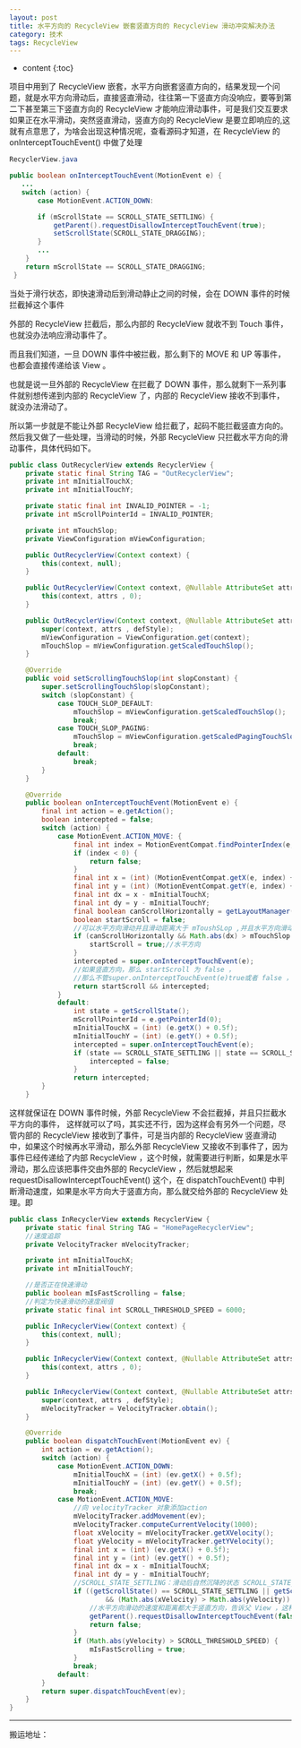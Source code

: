 ```yaml
---
layout: post
title: 水平方向的 RecycleView 嵌套竖直方向的 RecycleView 滑动冲突解决办法
category: 技术
tags: RecycleView
---
```

* content
{:toc}

项目中用到了 RecycleView 嵌套，水平方向嵌套竖直方向的，结果发现一个问题，就是水平方向滑动后，直接竖直滑动，往往第一下竖直方向没响应，要等到第二下甚至第三下竖直方向的 RecycleView 才能响应滑动事件，可是我们交互要求如果正在水平滑动，突然竖直滑动，竖直方向的 RecycleView 是要立即响应的,这就有点意思了，为啥会出现这种情况呢，查看源码才知道，在 RecycleView 的 onInterceptTouchEvent() 中做了处理

```java
RecyclerView.java

public boolean onInterceptTouchEvent(MotionEvent e) {
   ...
   switch (action) {
       case MotionEvent.ACTION_DOWN:

       if (mScrollState == SCROLL_STATE_SETTLING) {
           getParent().requestDisallowInterceptTouchEvent(true);
           setScrollState(SCROLL_STATE_DRAGGING);
       }
       ...
    }
    return mScrollState == SCROLL_STATE_DRAGGING;
 }

```
当处于滑行状态，即快速滑动后到滑动静止之间的时候，会在 DOWN 事件的时候拦截掉这个事件

外部的 RecycleView 拦截后，那么内部的 RecycleView 就收不到 Touch 事件，也就没办法响应滑动事件了。

而且我们知道，一旦 DOWN 事件中被拦截，那么剩下的 MOVE 和 UP 等事件，也都会直接传递给该 View 。

也就是说一旦外部的 RecycleView 在拦截了 DOWN 事件，那么就剩下一系列事件就别想传递到内部的 RecycleView 了，内部的 RecycleView 接收不到事件，就没办法滑动了。

所以第一步就是不能让外部 RecycleView 给拦截了，起码不能拦截竖直方向的。
然后我又做了一些处理，当滑动的时候，外部 RecycleView 只拦截水平方向的滑动事件，具体代码如下。

```java
public class OutRecyclerView extends RecyclerView {
    private static final String TAG = "OutRecyclerView";
    private int mInitialTouchX;
    private int mInitialTouchY;

    private static final int INVALID_POINTER = -1;
    private int mScrollPointerId = INVALID_POINTER;

    private int mTouchSlop;
    private ViewConfiguration mViewConfiguration;

    public OutRecyclerView(Context context) {
        this(context, null);
    }

    public OutRecyclerView(Context context, @Nullable AttributeSet attrs) {
        this(context, attrs , 0);
    }

    public OutRecyclerView(Context context, @Nullable AttributeSet attrs, int defStyle) {
        super(context, attrs , defStyle);
        mViewConfiguration = ViewConfiguration.get(context);
        mTouchSlop = mViewConfiguration.getScaledTouchSlop();
    }

    @Override
    public void setScrollingTouchSlop(int slopConstant) {
        super.setScrollingTouchSlop(slopConstant);
        switch (slopConstant) {
            case TOUCH_SLOP_DEFAULT:
                mTouchSlop = mViewConfiguration.getScaledTouchSlop();
                break;
            case TOUCH_SLOP_PAGING:
                mTouchSlop = mViewConfiguration.getScaledPagingTouchSlop();
                break;
            default:
                break;
        }
    }

    @Override
    public boolean onInterceptTouchEvent(MotionEvent e) {
        final int action = e.getAction();
        boolean intercepted = false;
        switch (action) {
            case MotionEvent.ACTION_MOVE: {
                final int index = MotionEventCompat.findPointerIndex(e, mScrollPointerId);
                if (index < 0) {
                    return false;
                }
                final int x = (int) (MotionEventCompat.getX(e, index) + 0.5f);
                final int y = (int) (MotionEventCompat.getY(e, index) + 0.5f);
                final int dx = x - mInitialTouchX;
                final int dy = y - mInitialTouchY;
                final boolean canScrollHorizontally = getLayoutManager().canScrollHorizontally();
                boolean startScroll = false;
                //可以水平方向滑动并且滑动距离大于 mToushSLop ,并且水平方向滑动距离大于竖直方向的。
                if (canScrollHorizontally && Math.abs(dx) > mTouchSlop && (Math.abs(dx) >= Math.abs(dy))) {
                    startScroll = true;//水平方向
                }
                intercepted = super.onInterceptTouchEvent(e);
                //如果竖直方向，那么 startScroll 为 false ，
                //那么不管super.onInterceptTouchEvent(e)true或者 false ，结果都是 false ，那么就不会拦截。
                return startScroll && intercepted;
            }
            default:
                int state = getScrollState();
                mScrollPointerId = e.getPointerId(0);
                mInitialTouchX = (int) (e.getX() + 0.5f);
                mInitialTouchY = (int) (e.getY() + 0.5f);
                intercepted = super.onInterceptTouchEvent(e);
                if (state == SCROLL_STATE_SETTLING || state == SCROLL_STATE_DRAGGING) {
                    intercepted = false;
                }
                return intercepted;
        }
    }

```
这样就保证在 DOWN 事件时候，外部 RecycleView 不会拦截掉，并且只拦截水平方向的事件，
这样就可以了吗，其实还不行，因为这样会有另外一个问题，尽管内部的 RecycleView 接收到了事件，可是当内部的 RecycleView 竖直滑动中，如果这个时候再水平滑动，那么外部 RecycleView 又接收不到事件了，因为事件已经传递给了内部 RecycleView ，这个时候，就需要进行判断，如果是水平滑动，那么应该把事件交由外部的 RecycleView ，然后就想起来 requestDisallowInterceptTouchEvent() 这个，在 dispatchTouchEvent() 中判断滑动速度，如果是水平方向大于竖直方向，那么就交给外部的 RecycleView 处理。即

```java
public class InRecyclerView extends RecyclerView {
    private static final String TAG = "HomePageRecyclerView";
    //速度追踪
    private VelocityTracker mVelocityTracker;

    private int mInitialTouchX;
    private int mInitialTouchY;

    //是否正在快速滑动
    public boolean mIsFastScrolling = false;
    //判定为快速滑动的速度阀值
    private static final int SCROLL_THRESHOLD_SPEED = 6000;

    public InRecyclerView(Context context) {
        this(context, null);
    }

    public InRecyclerView(Context context, @Nullable AttributeSet attrs) {
        this(context, attrs , 0);
    }

    public InRecyclerView(Context context, @Nullable AttributeSet attrs, int defStyle) {
        super(context, attrs , defStyle);
        mVelocityTracker = VelocityTracker.obtain();
    }

    @Override
    public boolean dispatchTouchEvent(MotionEvent ev) {
        int action = ev.getAction();
        switch (action) {
            case MotionEvent.ACTION_DOWN:
                mInitialTouchX = (int) (ev.getX() + 0.5f);
                mInitialTouchY = (int) (ev.getY() + 0.5f);
                break;
            case MotionEvent.ACTION_MOVE:
                //向 velocityTracker 对象添加action
                mVelocityTracker.addMovement(ev);
                mVelocityTracker.computeCurrentVelocity(1000);
                float xVelocity = mVelocityTracker.getXVelocity();
                float yVelocity = mVelocityTracker.getYVelocity();
                final int x = (int) (ev.getX() + 0.5f);
                final int y = (int) (ev.getY() + 0.5f);
                final int dx = x - mInitialTouchX;
                final int dy = y - mInitialTouchY;
                //SCROLL_STATE_SETTLING：滑动后自然沉降的状态 SCROLL_STATE_DRAGGING 滑动状态
                if ((getScrollState() == SCROLL_STATE_SETTLING || getScrollState() == SCROLL_STATE_DRAGGING)
                        && (Math.abs(xVelocity) > Math.abs(yVelocity)) && (Math.abs(dx) > Math.abs(dy))) {
                    //水平方向滑动的速度和距离都大于竖直方向，告诉父 View ，这种情况下，我不需要，事件交给父View
                    getParent().requestDisallowInterceptTouchEvent(false);
                    return false;
                }
                if (Math.abs(yVelocity) > SCROLL_THRESHOLD_SPEED) {
                    mIsFastScrolling = true;
                }
                break;
            default:
        }
        return super.dispatchTouchEvent(ev);
    }    
}
```

---
搬运地址：    

